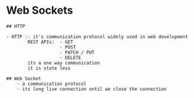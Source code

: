 # Web Sockets

    ## HTTP

    - HTTP :- it's communication protocol widely used in web development
            REST APIs:  - GET
                        - POST
                        - PATCH / PUT
                        - DELETE
            its a one way communication
            it is state less

    ## Web Socket
        - a communication protocol
        - its long live connection until we close the connection

